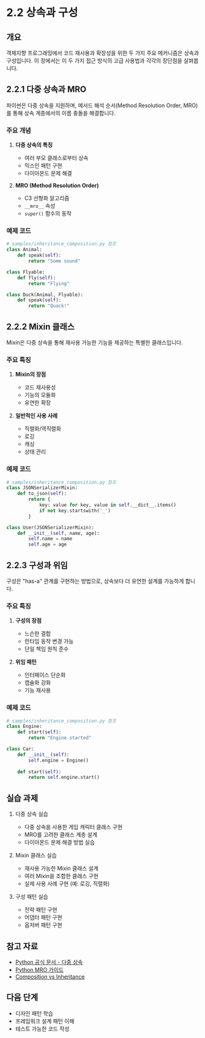 # 2.2 상속과 구성

## 개요
객체지향 프로그래밍에서 코드 재사용과 확장성을 위한 두 가지 주요 메커니즘은 상속과 구성입니다. 이 장에서는 이 두 가지 접근 방식의 고급 사용법과 각각의 장단점을 살펴봅니다.

## 2.2.1 다중 상속과 MRO

파이썬은 다중 상속을 지원하며, 메서드 해석 순서(Method Resolution Order, MRO)를 통해 상속 계층에서의 이름 충돌을 해결합니다.

### 주요 개념

1. **다중 상속의 특징**
   - 여러 부모 클래스로부터 상속
   - 믹스인 패턴 구현
   - 다이아몬드 문제 해결

2. **MRO (Method Resolution Order)**
   - C3 선형화 알고리즘
   - `__mro__` 속성
   - `super()` 함수의 동작

### 예제 코드
```python
# samples/inheritance_composition.py 참조
class Animal:
    def speak(self):
        return "Some sound"

class Flyable:
    def fly(self):
        return "Flying"

class Duck(Animal, Flyable):
    def speak(self):
        return "Quack!"
```

## 2.2.2 Mixin 클래스

Mixin은 다중 상속을 통해 재사용 가능한 기능을 제공하는 특별한 클래스입니다.

### 주요 특징

1. **Mixin의 장점**
   - 코드 재사용성
   - 기능의 모듈화
   - 유연한 확장

2. **일반적인 사용 사례**
   - 직렬화/역직렬화
   - 로깅
   - 캐싱
   - 상태 관리

### 예제 코드
```python
# samples/inheritance_composition.py 참조
class JSONSerializerMixin:
    def to_json(self):
        return {
            key: value for key, value in self.__dict__.items()
            if not key.startswith('_')
        }

class User(JSONSerializerMixin):
    def __init__(self, name, age):
        self.name = name
        self.age = age
```

## 2.2.3 구성과 위임

구성은 "has-a" 관계를 구현하는 방법으로, 상속보다 더 유연한 설계를 가능하게 합니다.

### 주요 특징

1. **구성의 장점**
   - 느슨한 결합
   - 런타임 동작 변경 가능
   - 단일 책임 원칙 준수

2. **위임 패턴**
   - 인터페이스 단순화
   - 캡슐화 강화
   - 기능 재사용

### 예제 코드
```python
# samples/inheritance_composition.py 참조
class Engine:
    def start(self):
        return "Engine started"

class Car:
    def __init__(self):
        self.engine = Engine()
    
    def start(self):
        return self.engine.start()
```

## 실습 과제

1. 다중 상속 실습
   - 다중 상속을 사용한 게임 캐릭터 클래스 구현
   - MRO를 고려한 클래스 계층 설계
   - 다이아몬드 문제 해결 방법 실습

2. Mixin 클래스 실습
   - 재사용 가능한 Mixin 클래스 설계
   - 여러 Mixin을 조합한 클래스 구현
   - 실제 사용 사례 구현 (예: 로깅, 직렬화)

3. 구성 패턴 실습
   - 전략 패턴 구현
   - 어댑터 패턴 구현
   - 옵저버 패턴 구현

## 참고 자료
- [Python 공식 문서 - 다중 상속](https://docs.python.org/3/tutorial/classes.html#multiple-inheritance)
- [Python MRO 가이드](https://www.python.org/download/releases/2.3/mro/)
- [Composition vs Inheritance](https://realpython.com/inheritance-composition-python/)

## 다음 단계
- 디자인 패턴 학습
- 프레임워크 설계 패턴 이해
- 테스트 가능한 코드 작성
